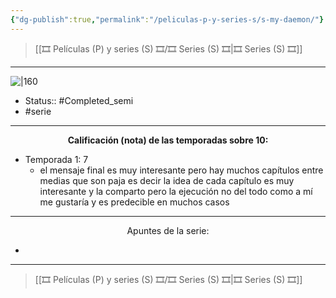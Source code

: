 ```yaml
---
{"dg-publish":true,"permalink":"/peliculas-p-y-series-s/s-my-daemon/"}
---
```



> [[🎞️ Películas (P) y series (S) 🎞️/🎞️ Series (S) 🎞️\|🎞️ Series (S) 🎞️]]

---

![|160](https://m.media-amazon.com/images/M/MV5BNzljYzY1MmYtYmQ3ZS00OGI2LWJjZTAtY2MxMDE0NmZjYmM4XkEyXkFqcGdeQXVyMTU3NDg0OTgx._V1_SX300.jpg)

- Status:: #Completed_semi 
- #serie 

---

**<center>Calificación (nota) de las temporadas sobre 10:</center>**

- Temporada 1: 7
	- el mensaje final es muy interesante pero hay muchos capítulos entre medias que son paja es decir la idea de cada capítulo es muy interesante y la comparto pero la ejecución no del todo como a mí me gustaría y es predecible en muchos casos


---

<center>Apuntes de la serie:</center>

- 

---

> [[🎞️ Películas (P) y series (S) 🎞️/🎞️ Series (S) 🎞️\|🎞️ Series (S) 🎞️]]